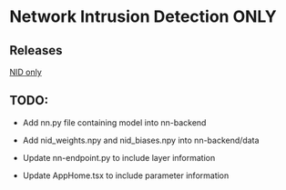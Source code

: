 # Network Intrusion Detection ONLY

## Releases

[NID only](https://github.com/lukeyang01/nn-from-scratch/archive/refs/tags/NID-ONLY.zip)

## TODO:

- Add nn.py file containing model into nn-backend

- Add nid_weights.npy and nid_biases.npy into nn-backend/data

- Update nn-endpoint.py to include layer information

- Update AppHome.tsx to include parameter information
